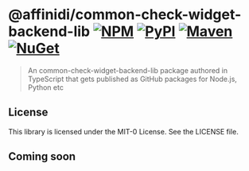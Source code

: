 # @affinidi/common-check-widget-backend-lib [![NPM](https://img.shields.io/npm/v/jsii-code-samples)](https://www.npmjs.com/package/@affinidi/common-check-widget-backend-lib) [![PyPI](https://img.shields.io/pypi/v/aws-jsiisamples.jsii-code-samples)](https://pypi.org/project/common-check-widget-backend-lib) [![Maven](https://img.shields.io/maven-central/v/software.aws.jsiisamples.jsii/jsii-code-samples)](https://search.maven.org/artifact/common.check.widget.backend.lib/backend-ib) [![NuGet](https://img.shields.io/nuget/v/AWSSamples.Jsii)](https://www.nuget.org/packages/CCW.Jsii%22)

> An common-check-widget-backend-lib package authored in TypeScript that gets published as GitHub packages for Node.js, Python etc

## License

This library is licensed under the MIT-0 License. See the LICENSE file.

## Coming soon
